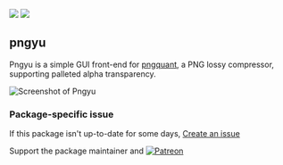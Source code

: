 [![](https://img.shields.io/chocolatey/v/pngyu?color=green&label=pngyu)](https://community.chocolatey.org/packages/pngyu) [![](https://img.shields.io/chocolatey/dt/pngyu)](https://community.chocolatey.org/packages/pngyu)

## pngyu
Pngyu is a simple GUI front-end for [pngquant](https://community.chocolatey.org/packages/pngquant), a PNG lossy compressor, supporting palleted alpha transparency.

![Screenshot of Pngyu](http://nukesaq88.github.io/Pngyu/imgs/ss01.png)

### Package-specific issue
If this package isn't up-to-date for some days, [Create an issue](https://github.com/tunisiano187/Chocolatey-packages/issues/new/choose)

Support the package maintainer and [![Patreon](https://cdn.jsdelivr.net/gh/tunisiano187/Chocolatey-packages@d15c4e19c709e7148588d4523ffc6dd3cd3c7e5e/icons/patreon.png)](https://www.patreon.com/tunisiano)
